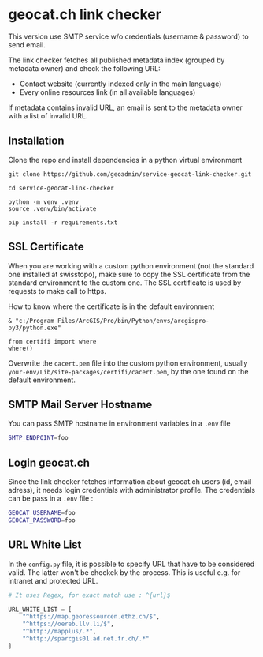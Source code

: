 # geocat.ch link checker
This version use SMTP service w/o credentials (username & password) to send email.

The link checker fetches all published metadata index (grouped by metadata owner) and check the following URL:
* Contact website (currently indexed only in the main language)
* Every online resources link (in all available languages)

If metadata contains invalid URL, an email is sent to the metadata owner with a list of invalid URL.

## Installation
Clone the repo and install dependencies in a python virtual environment
```
git clone https://github.com/geoadmin/service-geocat-link-checker.git

cd service-geocat-link-checker

python -m venv .venv
source .venv/bin/activate

pip install -r requirements.txt
```

## SSL Certificate
When you are working with a custom python environment (not the standard one installed at swisstopo),
make sure to copy the SSL certificate from the standard environment to the custom one. The SSL certificate is used by requests to make call to https.

How to know where the certificate is in the default environment
```
& "c:/Program Files/ArcGIS/Pro/bin/Python/envs/arcgispro-py3/python.exe"

from certifi import where
where()
```
Overwrite the `cacert.pem` file into the custom python environment, usually `your-env/Lib/site-packages/certifi/cacert.pem`, by the one found on the default environment.

## SMTP Mail Server Hostname
You can pass SMTP hostname in environment variables in a `.env` file
```bash
SMTP_ENDPOINT=foo
```
## Login geocat.ch
Since the link checker fetches information about geocat.ch users (id, email adress), it needs login credentials with administrator profile. The credentials can be pass in a `.env` file :
```bash
GEOCAT_USERNAME=foo
GEOCAT_PASSWORD=foo
```

## URL White List
In the `config.py` file, it is possible to specify URL that have to be considered valid. The latter won't be checkek by the process. This is useful e.g. for intranet and protected URL.
```python
# It uses Regex, for exact match use : ^{url}$ 

URL_WHITE_LIST = [
    "^https://map.georessourcen.ethz.ch/$",
    "^https://oereb.llv.li/$",
    "^http://mapplus/.*",
    "^http://sparcgis01.ad.net.fr.ch/.*"
]
```
